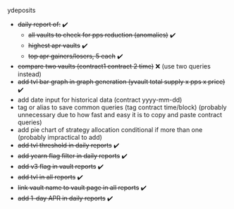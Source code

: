 ydeposits
- ~~daily report of:~~ :heavy_check_mark:
  - ~~all vaults to check for pps reduction (anomalies)~~ :heavy_check_mark:
  - ~~highest apr vaults~~ :heavy_check_mark:
  - ~~top apr gainers/losers, 5 each~~ :heavy_check_mark:
- ~~compare two vaults (contract1 contract 2 time)~~ ❌ (use two queries instead)
- ~~add tvl bar graph in graph generation (yvault total supply x pps x price)~~ :heavy_check_mark:
- add date input for historical data (contract yyyy-mm-dd)
- tag or alias to save common queries (tag contract time/block) (probably unnecessary due to how fast and easy it is to copy and paste contract queries)
- add pie chart of strategy allocation conditional if more than one (probably impractical to add)
- ~~add tvl threshold in daily reports~~ :heavy_check_mark:
- ~~add yearn flag filter in daily reports~~ :heavy_check_mark:
- ~~add v3 flag in vault reports~~ :heavy_check_mark:
- ~~add tvl in all reports~~ :heavy_check_mark:
- ~~link vault name to vault page in all reports~~ :heavy_check_mark:
- ~~add 1-day APR in daily reports~~ :heavy_check_mark:
